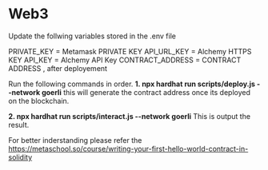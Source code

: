 # Web3
Update the follwing variables stored in the .env file

PRIVATE_KEY = Metamask PRIVATE KEY
API_URL_KEY = Alchemy HTTPS KEY
API_KEY =  Alchemy API Key
CONTRACT_ADDRESS = CONTRACT ADDRESS , after deployement


Run the following commands in order.
**1. npx hardhat run scripts/deploy.js --network goerli**
this will generate the contract address once its deployed on the blockchain.

**2. npx hardhat run scripts/interact.js --network goerli** 
This is output the result.

For better inderstanding please refer the https://metaschool.so/course/writing-your-first-hello-world-contract-in-solidity
    
